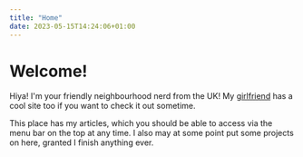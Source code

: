 ```yaml
---
title: "Home"
date: 2023-05-15T14:24:06+01:00
---
```


# Welcome!
Hiya! I'm your friendly neighbourhood nerd from the UK! My [girlfriend](https://spyhoodle.me) has a cool
site too if you want to check it out sometime.

This place has my articles, which you should be able to access via the menu bar on the top at any
time. I also may at some point put some projects on here, granted I finish anything ever.
